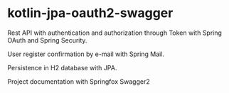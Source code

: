 # kotlin-jpa-oauth2-swagger

Rest API with authentication and authorization through Token with  Spring OAuth and Spring Security.

User register confirmation by e-mail with Spring Mail. 

Persistence in H2 database with JPA.

Project documentation with Springfox Swagger2

    